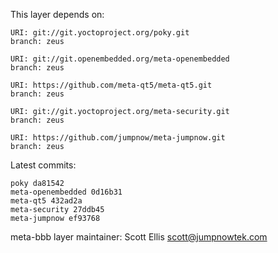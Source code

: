 This layer depends on:

    URI: git://git.yoctoproject.org/poky.git
    branch: zeus

    URI: git://git.openembedded.org/meta-openembedded
    branch: zeus

    URI: https://github.com/meta-qt5/meta-qt5.git
    branch: zeus 

    URI: git://git.yoctoproject.org/meta-security.git
    branch: zeus 

    URI: https://github.com/jumpnow/meta-jumpnow.git
    branch: zeus


Latest commits:

    poky da81542
    meta-openembedded 0d16b31
    meta-qt5 432ad2a
    meta-security 27ddb45
    meta-jumpnow ef93768


meta-bbb layer maintainer: Scott Ellis <scott@jumpnowtek.com>
